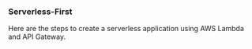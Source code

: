 ### Serverless-First
Here are the steps to create a serverless application using AWS Lambda and API Gateway.